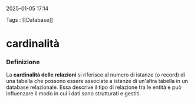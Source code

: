 2025-01-05 17:14

Tags : [[Database]]
# cardinalità

### Definizione

La **cardinalità delle relazioni** si riferisce al numero di istanze (o record) di una tabella che possono essere associate a istanze di un'altra tabella in un database relazionale. Essa descrive il tipo di relazione tra le entità e può influenzare il modo in cui i dati sono strutturati e gestiti.